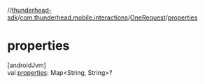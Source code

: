 //[thunderhead-sdk](../../../index.md)/[com.thunderhead.mobile.interactions](../index.md)/[OneRequest](index.md)/[properties](properties.md)

# properties

[androidJvm]\
val [properties](properties.md): Map<String, String>?
